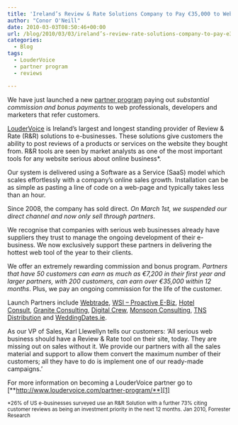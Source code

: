 ```yaml
---
title: 'Ireland’s Review & Rate Solutions Company to Pay €35,000 to Web Partners'
author: "Conor O'Neill"
date: 2010-03-03T08:50:46+00:00
url: /blog/2010/03/03/ireland’s-review-rate-solutions-company-to-pay-e35000-to-web-partners/
categories:
  - Blog
tags:
  - LouderVoice
  - partner program
  - reviews

---
```

We have just launched a new [partner program][1] paying out _substantial commission and bonus payments_ to web professionals, developers and marketers that refer customers.

[LouderVoice][2] is Ireland’s largest and longest standing provider of Review & Rate (R&R) solutions to e-businesses. These solutions give customers the ability to post reviews of a products or services on the website they bought from. R&R tools are seen by market analysts as one of the most important tools for any website serious about online business*.

Our system is delivered using a Software as a Service (SaaS) model which scales effortlessly with a company’s online sales growth. Installation can be as simple as pasting a line of code on a web-page and typically takes less than an hour.

Since 2008, the company has sold direct. _On March 1st, we suspended our direct channel and now only sell through partners_.

We recognise that companies with serious web businesses already have suppliers they trust to manage the ongoing development of their e-business. We now exclusively support these partners in delivering the hottest web tool of the year to their clients.

We offer an extremely rewarding commission and bonus program. _Partners that have 50 customers can earn as much as €7,200 in their first year and larger partners, with 200 customers, can earn over €35,000 within 12 months_. Plus, we pay an ongoing commission for the life of the customer.

Launch Partners include [Webtrade][3], [WSI – Proactive E-Biz][4], [Hotel Consult][5], [Granite Consulting][6], [Digital Crew][7], [Monsoon Consulting][8], [TNS Distribution][9] and [WeddingDates.ie][10].

As our VP of Sales, Karl Llewellyn tells our customers: ‘All serious web business should have a Review & Rate tool on their site, today. They are missing out on sales without it. We provide our partners with all the sales material and support to allow them convert the maximum number of their customers; all they have to do is implement one of our ready-made campaigns.’

For more information on becoming a LouderVoice partner go to [**http://www.loudervoice.com/partner-program/**][1]

<small>*26% of US e-businesses surveyed use an R&R Solution with a further 73% citing customer reviews as being an investment priority in the next 12 months. Jan 2010, Forrester Research</small>

 [1]: http://www.loudervoice.com/partner-program/
 [2]: http://www.loudervoice.com/
 [3]: http://www.webtrade.ie/
 [4]: http://www.mywsiteam.ie/
 [5]: http://www.hotelconsult.ie/
 [6]: http://www.granite.ie/
 [7]: http://www.digital-crew.com/
 [8]: http://www.monsoonconsulting.com/
 [9]: http://www.tnsdistribution.com/
 [10]: http://www.weddingdates.ie/